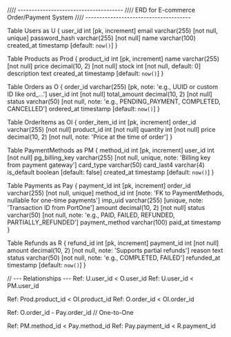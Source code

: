 //// --------------------------------------
//// ERD for E-commerce Order/Payment System
//// --------------------------------------

Table Users as U {
  user_id int [pk, increment]
  email varchar(255) [not null, unique]
  password_hash varchar(255) [not null]
  name varchar(100)
  created_at timestamp [default: `now()`]
}

Table Products as Prod {
  product_id int [pk, increment]
  name varchar(255) [not null]
  price decimal(10, 2) [not null]
  stock int [not null, default: 0]
  description text
  created_at timestamp [default: `now()`]
}

Table Orders as O {
  order_id varchar(255) [pk, note: 'e.g., UUID or custom ID like ord_...']
  user_id int [not null]
  total_amount decimal(10, 2) [not null]
  status varchar(50) [not null, note: 'e.g., PENDING_PAYMENT, COMPLETED, CANCELLED']
  ordered_at timestamp [default: `now()`]
}

Table OrderItems as OI {
  order_item_id int [pk, increment]
  order_id varchar(255) [not null]
  product_id int [not null]
  quantity int [not null]
  price decimal(10, 2) [not null, note: 'Price at the time of order']
}

Table PaymentMethods as PM {
  method_id int [pk, increment]
  user_id int [not null]
  pg_billing_key varchar(255) [not null, unique, note: 'Billing key from payment gateway']
  card_type varchar(50)
  card_last4 varchar(4)
  is_default boolean [default: false]
  created_at timestamp [default: `now()`]
}

Table Payments as Pay {
  payment_id int [pk, increment]
  order_id varchar(255) [not null, unique]
  method_id int [note: 'FK to PaymentMethods, nullable for one-time payments']
  imp_uid varchar(255) [unique, note: 'Transaction ID from PortOne']
  amount decimal(10, 2) [not null]
  status varchar(50) [not null, note: 'e.g., PAID, FAILED, REFUNDED, PARTIALLY_REFUNDED']
  payment_method varchar(100)
  paid_at timestamp
}

Table Refunds as R {
  refund_id int [pk, increment]
  payment_id int [not null]
  amount decimal(10, 2) [not null, note: 'Supports partial refunds']
  reason text
  status varchar(50) [not null, note: 'e.g., COMPLETED, FAILED']
  refunded_at timestamp [default: `now()`]
}

// --- Relationships ---
Ref: U.user_id < O.user_id
Ref: U.user_id < PM.user_id

Ref: Prod.product_id < OI.product_id
Ref: O.order_id < OI.order_id

Ref: O.order_id - Pay.order_id // One-to-One

Ref: PM.method_id < Pay.method_id
Ref: Pay.payment_id < R.payment_id
